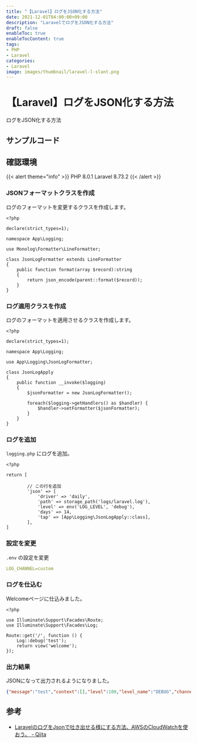 ```yaml
---
title: "【Laravel】ログをJSON化する方法"
date: 2021-12-01T04:00:00+09:00
description: "LaravelでログをJSON化する方法"
draft: false
enableToc: true
enableTocContent: true
tags: 
- PHP
- Laravel
categories: 
- Laravel
image: images/thumbnail/laravel-l-slant.png
---
```


# 【Laravel】ログをJSON化する方法
ログをJSON化する方法

## サンプルコード
## 確認環境
{{< alert theme="info" >}}
PHP 8.0.1
Laravel 8.73.2
{{< /alert >}}

### JSONフォーマットクラスを作成
ログのフォーマットを変更するクラスを作成します。
```php:/app/Logging/JsonLogFormatter.php
<?php

declare(strict_types=1);

namespace App\Logging;

use Monolog\Formatter\LineFormatter;

class JsonLogFormatter extends LineFormatter
{
    public function format(array $record):string
    {
        return json_encode(parent::format($record));
    }
}
```

### ログ適用クラスを作成
ログのフォーマットを適用させるクラスを作成します。
```php:/app/Logging/JsonLogApply.php
<?php

declare(strict_types=1);

namespace App\Logging;

use App\Logging\JsonLogFormatter;

class JsonLogApply
{
    public function __invoke($logging)
    {
        $jsonFormatter = new JsonLogFormatter();

        foreach($logging->getHandlers() as $handler) {
            $handler->setFormatter($jsonFormatter);
        }
    }
}
```

### ログを追加
`logging.php` にログを追加。
```php:/app/config/logging.php
<?php

return [

        // この行を追加
        'json' => [
            'driver' => 'daily',
            'path' => storage_path('logs/laravel.log'),
            'level' => env('LOG_LEVEL', 'debug'),
            'days' => 14,
            'tap' => [App\Logging\JsonLogApply::class],
        ],
]
```

### 設定を変更
`.env` の設定を変更
```yml:.env..yml
LOG_CHANNEL=custom
```

### ログを仕込む
Welcomeページに仕込みました。
```php:/app/routes/web.php
<?php

use Illuminate\Support\Facades\Route;
use Illuminate\Support\Facades\Log;

Route::get('/', function () {
    Log::debug('test');
    return view('welcome');
});

```
### 出力結果
JSONになって出力されるようになりました。
```json:/app/storage/logs/laravel-2021-12-01.log..json
{"message":"test","context":[],"level":100,"level_name":"DEBUG","channel":"local","datetime":"2021-12-01T03:52:01.518468+00:00"}}
```

## 参考
* <a href="https://qiita.com/rorensu2236/items/8b07b002c81a12c76964" target="_blank" rel="nofollow noopener">LaravelのログをJsonで吐き出せる様にする方法、AWSのCloudWatchを使おう。 - Qiita</a>
